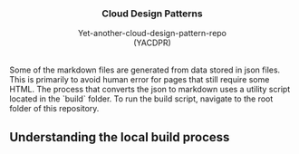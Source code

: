 <p align="center">
    <h3 align="center">Cloud Design Patterns</h3>

  <p align="center">
    Yet-another-cloud-design-pattern-repo
    <br>
    (YACDPR)
</p>
<br>
Some of the markdown files are generated from data stored in json files.
This is primarily to avoid human error for pages that still require some HTML.
The process that converts the json to markdown uses a utility script located in the `build` folder.
To run the build script, navigate to the root folder of this repository.

## Understanding the local build process
<!--stackedit_data:
eyJoaXN0b3J5IjpbLTY1NjIwMTkzNV19
-->